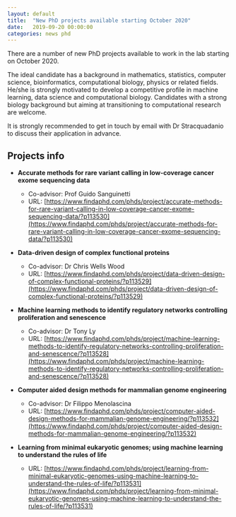 ```yaml
---
layout: default
title:  "New PhD projects available starting October 2020"
date:   2019-09-20 00:00:00
categories: news phd
---
```


There are a number of new PhD projects available to work in the lab starting on October 2020. 

The ideal candidate has a background in mathematics, statistics, computer science, bioinformatics, computational biology, physics or related fields. 
He/she is strongly motivated to develop a competitive profile in machine learning, data science and computational biology.
Candidates with a strong biology background but aiming at transitioning to computational research are welcome. 

It is strongly recommended to get in touch by email with Dr Stracquadanio to discuss their application in advance. 

## Projects info

- **Accurate methods for rare variant calling in low-coverage cancer exome sequencing data**
  - Co-advisor: Prof Guido Sanguinetti
  - URL: [https://www.findaphd.com/phds/project/accurate-methods-for-rare-variant-calling-in-low-coverage-cancer-exome-sequencing-data/?p113530](https://www.findaphd.com/phds/project/accurate-methods-for-rare-variant-calling-in-low-coverage-cancer-exome-sequencing-data/?p113530)

- **Data-driven design of complex functional proteins**
  - Co-advisor: Dr Chris Wells Wood
  - URL: [https://www.findaphd.com/phds/project/data-driven-design-of-complex-functional-proteins/?p113529](https://www.findaphd.com/phds/project/data-driven-design-of-complex-functional-proteins/?p113529)

- **Machine learning methods to identify regulatory networks controlling proliferation and senescence**
  - Co-advisor: Dr Tony Ly
  - URL: [https://www.findaphd.com/phds/project/machine-learning-methods-to-identify-regulatory-networks-controlling-proliferation-and-senescence/?p113528](https://www.findaphd.com/phds/project/machine-learning-methods-to-identify-regulatory-networks-controlling-proliferation-and-senescence/?p113528)

- **Computer aided design methods for mammalian genome engineering**
  - Co-advisor: Dr Filippo Menolascina
  - URL: [https://www.findaphd.com/phds/project/computer-aided-design-methods-for-mammalian-genome-engineering/?p113532](https://www.findaphd.com/phds/project/computer-aided-design-methods-for-mammalian-genome-engineering/?p113532)

- **Learning from minimal eukaryotic genomes; using machine learning to understand the rules of life**
  - URL: [https://www.findaphd.com/phds/project/learning-from-minimal-eukaryotic-genomes-using-machine-learning-to-understand-the-rules-of-life/?p113531](https://www.findaphd.com/phds/project/learning-from-minimal-eukaryotic-genomes-using-machine-learning-to-understand-the-rules-of-life/?p113531)
